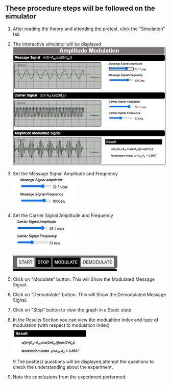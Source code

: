 ## <b>These procedure steps will be followed on the simulator</b>

1. After reading the theory and attending the pretest, click the "Simulation" tab<br>

2. The interactive simulator will be displayed<br>
   <img src="images/s1.png"><br>
3. Set the Message Signal Amplitude and Frequency<br>
   <img src="images/s2.png"><br>
4. Set the Carrier Signal Amplitude and Frequency<br>
   <img src="images/s3.png"><br>
   <br>
   <img src="images/s4.png"><br>
5. Click on "Modulate" button. This will Show the Modulated Message Signal.<br>
6. Click on "Demodulate" button. This will Show the Demodulated Message Signal.<br>
7. Click on "Stop" button to view the graph in a Static state<br>
8. In the Results Section you can view the modualtion Index and type of modulation (with respect to modulation index)<br>
   <img src="images/s5.png"><br>
9.The posttest questions will be displayed,attempt the questions to check the understanding about the experiment.<br>
10. Note the conclusions from the experiment performed.<br>

